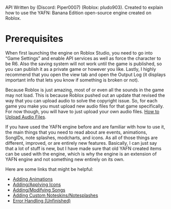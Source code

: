API Written by (Discord: Piper0007) (Roblox: pludo903). Created to explain how to use the YAFN: Banana Edition open-source engine created on Roblox.

# Prerequisites
When first launching the engine on Roblox Studio, you need to go into “Game Settings” and enable API services as well as force the character to be R6. Also the saving system will not work until the game is published, so you can publish it as a private game or however you like. Lastly, I highly recommend that you open the view tab and open the Output Log (it displays important info that lets you know if something is broken or not).

Because Roblox is just amazing, most of or even all the sounds in the game may not load. This is because Roblox pushed out an update that revised the way that you can upload audio to solve the copyright issue. So, for each game you make you must upload new audio files for that game specifically. For now though, you will have to just upload your own audio files. [How to Upload Audio Files](https://en.help.roblox.com/hc/en-us/articles/203314070-Audio-Files).

If you have used the YAFN engine before and are familiar with how to use it, the main things that you need to read about are events, animations, SongIDs, note splashes, modcharts, and icons. As all of those things are different, improved, or are entirely new features. Basically, I can just say that a lot of stuff is new, but I have made sure that old YAFN created items can be used with the engine, which is why the engine is an extension of YAFN engine and not something new entirely on its own.

Here are some links that might be helpful:
- [Adding Animations](AddingAnimations.md)
- [Adding/Applying Icons](Adding%5CApplying%20Icons.md)
- [Adding/Modifying Songs](AddingModifyingSongs.md)
- [Adding Custom Noteskins/Notesplashes](AddingCustomNoteskins.md)
- [Error Handling (Unfinished)](ErrorHandling.md)

